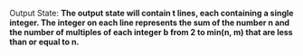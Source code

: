 Output State: **The output state will contain t lines, each containing a single integer. The integer on each line represents the sum of the number n and the number of multiples of each integer b from 2 to min(n, m) that are less than or equal to n.**